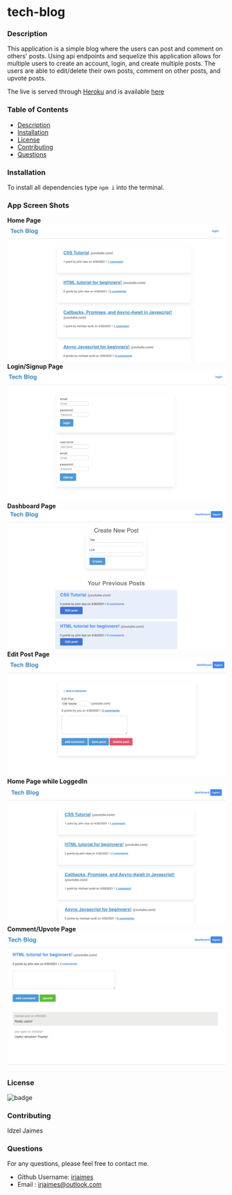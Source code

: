 # tech-blog

### Description
This application is a simple blog where the users can post and comment on others' posts. Using api endpoints and sequelize this application allows for multiple users to create an account, login, and create multiple posts. The users are able to edit/delete their own posts, comment on other posts, and upvote posts.


 The live is served through [Heroku](https://www.heroku.com/) and is available [here](https://limitless-shore-56034.herokuapp.com/)


### Table of Contents 
  - [Description](#description)
  - [Installation](#installation)
  - [License](#license)
  - [Contributing](#contributing)
  - [Questions](#questions)


### Installation
To install all dependencies type `npm i` into the terminal.

### App Screen Shots
**Home Page**
![sc01](/public/images/sc01.png)
**Login/Signup Page**
![sc1](/public/images/sc1.png)
**Dashboard Page**
![sc2](/public/images/sc2.png)
**Edit Post Page**
![sc3](/public/images/sc3.png)
**Home Page while LoggedIn**
![sc4](/public/images/sc4.png)
**Comment/Upvote Page**
![sc5](/public/images/sc5.png)

### License
![badge](https://img.shields.io/badge/license-MIT-green)

### Contributing
Idzel Jaimes

### Questions
For any questions, please feel free to contact me.
  * Github Username: [irjaimes](https://github.com/irjaimes/tech-blog)
  * Email : irjaimes@outlook.com
